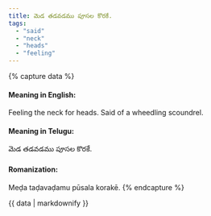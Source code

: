 ```yaml
---
title: మెడ తడవడము పూసల కొరకే.
tags:
  - "said"
  - "neck"
  - "heads"
  - "feeling"
---
```


{% capture data %}
#### Meaning in English:
Feeling the neck for heads.
Said of a wheedling scoundrel.

#### Meaning in Telugu:
మెడ తడవడము పూసల కొరకే.

#### Romanization:
Meḍa taḍavaḍamu pūsala korakē.
{% endcapture %}

{{ data | markdownify }}


